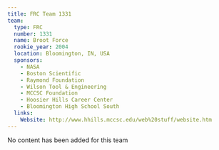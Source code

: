 ```yaml
---
title: FRC Team 1331
team:
  type: FRC
  number: 1331
  name: Broot Force
  rookie_year: 2004
  location: Bloomington, IN, USA
  sponsors:
    - NASA
    - Boston Scientific
    - Raymond Foundation
    - Wilson Tool & Engineering
    - MCCSC Foundation
    - Hoosier Hills Career Center
    - Bloomington High School South
  links:
    Website: http://www.hhills.mccsc.edu/web%20stuff/website.htm
---
```

No content has been added for this team